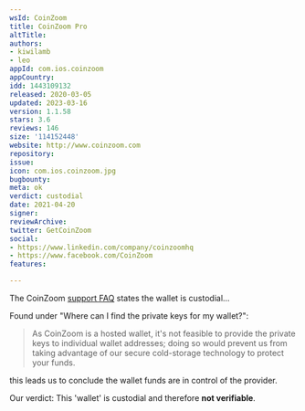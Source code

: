 ```yaml
---
wsId: CoinZoom
title: CoinZoom Pro
altTitle: 
authors:
- kiwilamb
- leo
appId: com.ios.coinzoom
appCountry: 
idd: 1443109132
released: 2020-03-05
updated: 2023-03-16
version: 1.1.58
stars: 3.6
reviews: 146
size: '114152448'
website: http://www.coinzoom.com
repository: 
issue: 
icon: com.ios.coinzoom.jpg
bugbounty: 
meta: ok
verdict: custodial
date: 2021-04-20
signer: 
reviewArchive: 
twitter: GetCoinZoom
social:
- https://www.linkedin.com/company/coinzoomhq
- https://www.facebook.com/CoinZoom
features: 

---
```


The CoinZoom [support FAQ](https://www.coinzoom.com/support/) states the wallet
is custodial... 

Found under "Where can I find the private keys for my wallet?":

> As CoinZoom is a hosted wallet, it's not feasible to provide the private keys
  to individual wallet addresses; doing so would prevent us from taking
  advantage of our secure cold-storage technology to protect your funds.

this leads us to conclude the wallet funds are in control of the provider.

Our verdict: This 'wallet' is custodial and therefore **not verifiable**.
